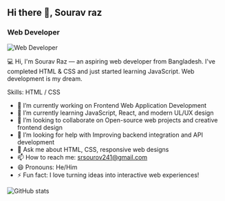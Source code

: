 ## Hi there 👋, Sourav raz
### Web Developer
![Web Developer](https://scontent.fdac195-1.fna.fbcdn.net/v/t39.30808-6/569261686_788124627331727_8565374747415905832_n.png?stp=dst-png_s960x960&_nc_cat=107&ccb=1-7&_nc_sid=cc71e4&_nc_ohc=ij9q2wWpXXkQ7kNvwGJGzPS&_nc_oc=AdnbqR3rQcUIGd-Djgyh4vKQgP3fLXSIxvhUfIHbdwVUJdLr6jPmbetrSYY1Tgx1ceQ&_nc_zt=23&_nc_ht=scontent.fdac195-1.fna&_nc_gid=8HWYdc5-US68xgQxWRgHog&oh=00_AfcWLrdgjNFTh6lZ8-RvngeBPY3EQYZg4BWMbeH98JfHbQ&oe=68FD7731)

💻 Hi, I'm Sourav Raz — an aspiring web developer from Bangladesh. I've completed HTML & CSS and just started learning JavaScript. Web development is my dream.

Skills: HTML / CSS

- 🔭 I’m currently working on Frontend Web Application Development 
- 🌱 I’m currently learning JavaScript, React, and modern UL/UX design 
- 👯 I’m looking to collaborate on Open-source web projects and creative frontend design 
- 🤔 I’m looking for help with Improving backend integration and API development 
- 💬 Ask me about HTML, CSS, responsive web designs  
- 📫 How to reach me: srsourov241@gmail.com 
- 😄 Pronouns: He/Him 
- ⚡ Fun fact: I love turning ideas into interactive web experiences!  
 

![GitHub stats](https://github-readme-stats.vercel.app/api?username=sourav-raj13&show_icons=true)  




